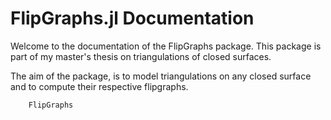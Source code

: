 # FlipGraphs.jl Documentation

Welcome to the documentation of the FlipGraphs package. 
This package is part of my master's thesis on triangulations of closed surfaces.

The aim of the package, is to model triangulations on any closed surface and to compute their respective flipgraphs.

```@docs
    FlipGraphs
```